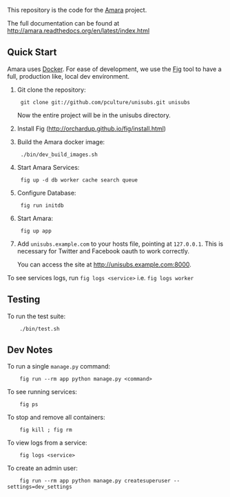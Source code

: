 This repository is the code for the [Amara](http://amara.org) project.

The full documentation can be found at
http://amara.readthedocs.org/en/latest/index.html

[Amara]: http://amara.org

Quick Start
-----------

Amara uses [Docker](http://docker.io).  For ease of development, we use the [Fig](http://orchardup.github.io/fig/) tool to have a full, production like, local dev environment.

1. Git clone the repository:

        git clone git://github.com/pculture/unisubs.git unisubs

   Now the entire project will be in the unisubs directory.

2. Install Fig (http://orchardup.github.io/fig/install.html)

3. Build the Amara docker image:

        ./bin/dev_build_images.sh

4. Start Amara Services:

        fig up -d db worker cache search queue

5. Configure Database:

        fig run initdb

6. Start Amara:

        fig up app

7. Add `unisubs.example.com` to your hosts file, pointing at `127.0.0.1`.  This
   is necessary for Twitter and Facebook oauth to work correctly.

   You can access the site at <http://unisubs.example.com:8000>.

To see services logs, run `fig logs <service>` i.e. `fig logs worker`

Testing
-------

To run the test suite:

        ./bin/test.sh


Dev Notes
---------

To run a single `manage.py` command:

        fig run --rm app python manage.py <command>

To see running services:

        fig ps

To stop and remove all containers:

        fig kill ; fig rm

To view logs from a service:

        fig logs <service>

To create an admin user:

        fig run --rm app python manage.py createsuperuser --settings=dev_settings

